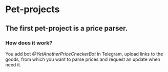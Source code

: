 # Pet-projects

## The first pet-project is a **price parser**.

### How does it work?
You add bot *@YetAnotherPriceCheckerBot* in Telegram, upload links to the goods, from which you want to parse prices and request an update when need it.
